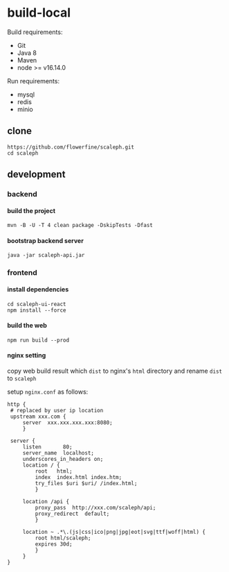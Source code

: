 # build-local

Build requirements:

- Git
- Java 8
- Maven
- node >= v16.14.0

Run requirements:

* mysql
* redis
* minio

## clone

```shell
https://github.com/flowerfine/scaleph.git
cd scaleph
```

## development

### backend

#### build the project

```shell
mvn -B -U -T 4 clean package -DskipTests -Dfast
```

#### bootstrap backend server

```shell
java -jar scaleph-api.jar
```

### frontend

#### install dependencies

```shell
cd scaleph-ui-react
npm install --force
```

#### build the web

```shell
npm run build --prod
```

#### nginx setting

copy web build result which `dist` to nginx's `html` directory and rename `dist` to `scaleph`

setup `nginx.conf` as follows:

```nginx
http {
 # replaced by user ip location
 upstream xxx.com {
     server  xxx.xxx.xxx.xxx:8080;
     } 

 server {
     listen       80;
     server_name  localhost;
     underscores_in_headers on;
     location / {
         root   html;
         index  index.html index.htm;
         try_files $uri $uri/ /index.html;
         }

     location /api {
         proxy_pass  http://xxx.com/scaleph/api;
         proxy_redirect  default;
         }

     location ~ .*\.(js|css|ico|png|jpg|eot|svg|ttf|woff|html) {
         root html/scaleph;
         expires 30d;
         }
     }
}
```


